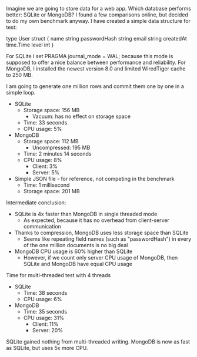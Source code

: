 Imagine we are going to store data for a web app. Which database performs better: SQLite or MongoDB? I found a few comparisons online, but decided to do my own benchmark anyway.
I have created a simple data structure for test:

type User struct {
	name         string
	passwordHash string
	email        string
	createdAt    time.Time
	level        int
}

For SQLite I set PRAGMA journal_mode = WAL; because this mode is supposed to offer a nice balance between performance and reliability.
For MongoDB, I installed the newest version 8.0 and limited WiredTiger cache to 250 MB.

I am going to generate one million rows and commit them one by one in a simple loop.
* SQLite
	* Storage space: 156 MB
	    * Vacuum: has no effect on storage space
	* Time: 33 seconds
	* CPU usage: 5%
* MongoDB
	* Storage space: 112 MB
		* Uncompressed: 195 MB
	* Time: 2 minutes 14 seconds
	* CPU usage: 8%
		* Client: 3%
		* Server: 5%
* Simple JSON file - for reference, not competing in the benchmark
	* Time: 1 millisecond
	* Storage space: 201 MB

Intermediate conclusion:
* SQLite is 4x faster than MongoDB in single threaded mode
	* As expected, because it has no overhead from client-server communication
* Thanks to compression, MongoDB uses less storage space than SQLite
	* Seems like repeating field names (such as "passwordHash") in every of the one million documents is no big deal
* MongoDB CPU usage is 60% higher than SQLite
	* However, if we count only server CPU usage of MongoDB, then SQLite and MongoDB have equal CPU usage

Time for multi-threaded test with 4 threads
* SQLite
	* Time: 38 seconds
	* CPU usage: 6%
* MongoDB
	* Time: 35 seconds
	* CPU usage: 31%
		* Client: 11%
		* Server: 20%

SQLite gained nothing from multi-threaded writing. MongoDB is now as fast as SQLite, but uses 5x more CPU.